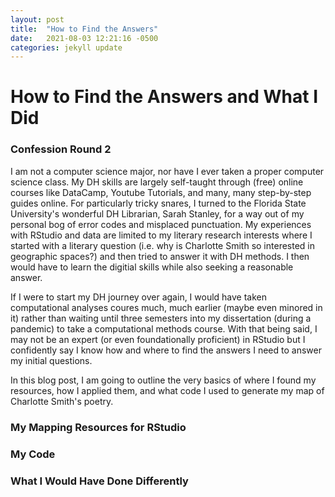 ```yaml
---
layout: post
title:  "How to Find the Answers"
date:   2021-08-03 12:21:16 -0500
categories: jekyll update
---
```

# How to Find the Answers and What I Did


### Confession Round 2

I am not a computer science major, nor have I ever taken a proper computer science class. My DH skills are largely self-taught through (free) online courses like DataCamp, Youtube Tutorials, and many, many step-by-step guides online. For particularly tricky snares, I turned to the Florida State University's wonderful DH Librarian, Sarah Stanley, for a way out of my personal bog of error codes and misplaced punctuation. My experiences with RStudio and data are limited to my literary research interests where I started with a literary question (i.e. why is Charlotte Smith so interested in geographic spaces?) and then tried to answer it with DH methods. I then would have to learn the digitial skills while also seeking a reasonable answer. 

If I were to start my DH journey over again, I would have taken computational analyses coures much, much earlier (maybe even minored in it) rather than waiting until three semesters into my dissertation (during a pandemic) to take a computational methods course. With that being said, I may not be an expert (or even foundationally proficient) in RStudio but I confidently say I know how and where to find the answers I need to answer my initial questions. 

In this blog post, I am going to outline the very basics of where I found my resources, how I applied them, and what code I used to generate my map of Charlotte Smith's poetry.
### My Mapping Resources for RStudio



### My Code


### What I Would Have Done Differently